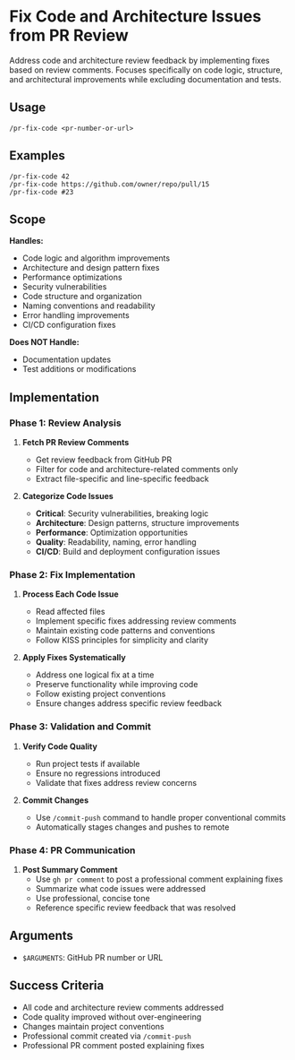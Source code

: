 # Fix Code and Architecture Issues from PR Review

Address code and architecture review feedback by implementing fixes based on review comments. Focuses specifically on code logic, structure, and architectural improvements while excluding documentation and tests.

## Usage

```
/pr-fix-code <pr-number-or-url>
```

## Examples

```
/pr-fix-code 42
/pr-fix-code https://github.com/owner/repo/pull/15
/pr-fix-code #23
```

## Scope

**Handles:**
- Code logic and algorithm improvements
- Architecture and design pattern fixes
- Performance optimizations
- Security vulnerabilities
- Code structure and organization
- Naming conventions and readability
- Error handling improvements
- CI/CD configuration fixes

**Does NOT Handle:**
- Documentation updates
- Test additions or modifications

## Implementation

### Phase 1: Review Analysis
1. **Fetch PR Review Comments**
   - Get review feedback from GitHub PR
   - Filter for code and architecture-related comments only
   - Extract file-specific and line-specific feedback

2. **Categorize Code Issues**
   - **Critical**: Security vulnerabilities, breaking logic
   - **Architecture**: Design patterns, structure improvements
   - **Performance**: Optimization opportunities
   - **Quality**: Readability, naming, error handling
   - **CI/CD**: Build and deployment configuration issues

### Phase 2: Fix Implementation
1. **Process Each Code Issue**
   - Read affected files
   - Implement specific fixes addressing review comments
   - Maintain existing code patterns and conventions
   - Follow KISS principles for simplicity and clarity

2. **Apply Fixes Systematically**
   - Address one logical fix at a time
   - Preserve functionality while improving code
   - Follow existing project conventions
   - Ensure changes address specific review feedback

### Phase 3: Validation and Commit
1. **Verify Code Quality**
   - Run project tests if available
   - Ensure no regressions introduced
   - Validate that fixes address review concerns

2. **Commit Changes**
   - Use `/commit-push` command to handle proper conventional commits
   - Automatically stages changes and pushes to remote

### Phase 4: PR Communication
1. **Post Summary Comment**
   - Use `gh pr comment` to post a professional comment explaining fixes
   - Summarize what code issues were addressed
   - Use professional, concise tone
   - Reference specific review feedback that was resolved

## Arguments

- `$ARGUMENTS`: GitHub PR number or URL

## Success Criteria

- All code and architecture review comments addressed
- Code quality improved without over-engineering
- Changes maintain project conventions
- Professional commit created via `/commit-push`
- Professional PR comment posted explaining fixes